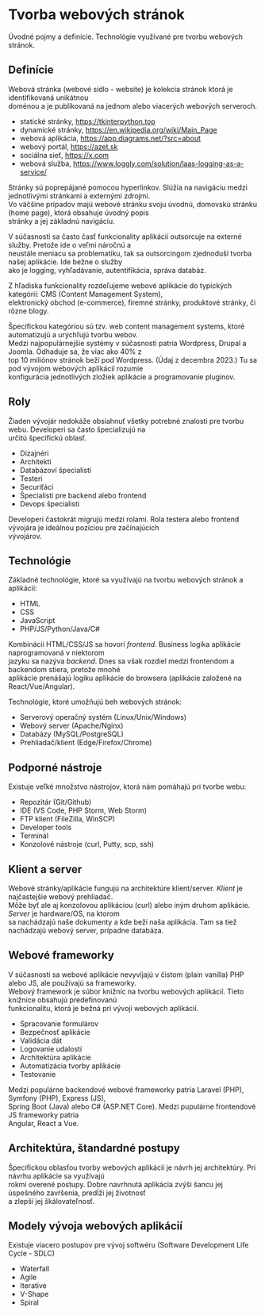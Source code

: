 # Tvorba webových stránok

Úvodné pojmy a definície. Technológie využívané pre tvorbu webových stránok. 

## Definície

Webová stránka (webové sídlo - website) je kolekcia stránok ktorá je identifikovaná unikátnou  
doménou a je publikovaná na jednom alebo viacerých webových serveroch.  

- statické stránky, https://tkinterpython.top
- dynamické stránky, https://en.wikipedia.org/wiki/Main_Page 
- webová aplikácia, https://app.diagrams.net/?src=about
- webový portál, https://azet.sk
- sociálna sieť, https://x.com
- webová služba, https://www.loggly.com/solution/laas-logging-as-a-service/

Stránky sú poprepájané pomocou hyperlinkov. Slúžia na navigáciu medzi jednotlivými stránkami a externými zdrojmi.  
Vo väčšine prípadov majú webové stránku svoju úvodnú, domovskú stránku (home page), ktorá obsahuje úvodný popis  
stránky a jej základnú navigáciu.  

V súčasnosti sa často časť funkcionality aplikácií outsorcuje na externé služby. Pretože ide o veľmi náročnú a  
neustále meniacu sa problematiku, tak sa outsorcingom zjednoduší tvorba našej aplikácie. Ide bežne o služby  
ako je logging, vyhľadávanie, autentifikácia, správa databáz.  

Z hľadiska funkcionality rozdeľujeme webové aplikácie do typických kategórií: CMS (Content Management System),  
elektronický obchod (e-commerce), firemné stránky, produktové stránky, či rôzne blogy.  

Špecifickou kategóriou sú tzv. web content management systems, ktoré automatizujú a urýchľujú tvorbu webov.   
Medzi najpopulárnejšie systémy v súčasnosti patria Wordpress, Drupal a Joomla. Odhaduje sa, že viac ako 40% z  
top 10 miliónov stránok beží pod Wordpress. (Údaj z decembra 2023.) Tu sa pod vývojom webových aplikácií rozumie  
konfigurácia jednotlivých zložiek aplikácie a programovanie pluginov.  

## Roly 

Žiaden vývojár nedokáže obsiahnuť všetky potrebné znalosti pre tvorbu webu. Developeri sa často špecializujú na  
určitú špecifickú oblasť. 

- Dizajnéri
- Architekti
- Databázoví špecialisti
- Testeri
- Securiťáci
- Špecialisti pre backend alebo frontend
- Devops špecialisti

Developeri častokrát migrujú medzi rolami. Rola testera alebo frontend vývojára je ideálnou pozíciou pre začínajúcich  
vývojárov. 



## Technológie

Základné technológie, ktoré sa využívajú na tvorbu webových stránok a aplikácií:

- HTML
- CSS
- JavaScript
- PHP/JS/Python/Java/C#

Kombinácii HTML/CSS/JS sa hovorí *frontend*. Business logika aplikácie naprogramovaná v niektorom  
jazyku sa nazýva *backend*. Dnes sa však rozdiel medzi frontendom a backendom stiera, pretože mnohé  
aplikácie prenášajú logiku aplikácie do browsera (aplikácie založené na React/Vue/Angular).  

Technológie, ktoré umožňujú beh webových stránok:

- Serverový operačný systém (Linux/Unix/Windows)
- Webový server (Apache/Nginx) 
- Databázy (MySQL/PostgreSQL) 
- Prehliadač/klient (Edge/Firefox/Chrome)

## Podporné nástroje

Existuje veľké množstvo nástrojov, ktorá nám pomáhajú pri tvorbe webu:  

- Repozitár (Git/Github)
- IDE (VS Code, PHP Storm, Web Storm)
- FTP klient (FileZilla, WinSCP)
- Developer tools
- Terminál
- Konzolové nástroje (curl, Putty, scp, ssh)
  
## Klient a server

Webové stránky/aplikácie fungujú na architektúre klient/server. *Klient* je najčastejšie webový prehliadač.  
Môže byť ale aj konzolovou aplikáciou (curl) alebo iným druhom aplikácie. *Server* je hardware/OS, na ktorom  
sa nachádzajú naše dokumenty a kde beží naša aplikácia. Tam sa tiež nachádzajú webový server, prípadne databáza.  

## Webové frameworky

V súčasnosti sa webové aplikácie nevyvíjajú v čistom (plain vanilla) PHP alebo JS, ale používajú sa frameworky.  
Webový framework je súbor knižníc na tvorbu webových aplikácií. Tieto knižnice obsahujú predefinovanú  
funkcionalitu, ktorá je bežná pri vývoji webových aplikácií.  

- Spracovanie formulárov
- Bezpečnosť aplikácie
- Validácia dát
- Logovanie udalostí
- Architektúra aplikácie
- Automatizácia tvorby aplikácie
- Testovanie

Medzi populárne backendové webové frameworky patria Laravel (PHP), Symfony (PHP), Express (JS),  
Spring Boot (Java) alebo C# (ASP.NET Core). Medzi pupulárne frontendové JS frameworky patria  
Angular, React a Vue.  

## Architektúra, štandardné postupy

Špecifickou oblasťou tvorby webových aplikácií je návrh jej architektúry. Pri návrhu aplikácie sa využívajú  
rokmi overené postupy. Dobre navrhnutá aplikácia zvýši šancu jej úspešného zavŕšenia, predĺži jej životnosť   
a zlepší jej škálovateľnosť.  

## Modely vývoja webových aplikácií

Existuje viacero postupov pre vývoj softwéru (Software Development Life Cycle - SDLC)

- Waterfall
- Agile
- Iterative
- V-Shape
- Spiral

  



